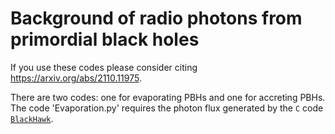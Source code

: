 # Background of radio photons from primordial black holes
If you use these codes please consider citing https://arxiv.org/abs/2110.11975.

There are two codes: one for evaporating PBHs and one for accreting PBHs. The code 'Evaporation.py' requires the photon flux generated by the `C` code [`BlackHawk`](https://blackhawk.hepforge.org/).
